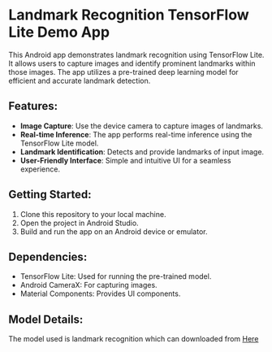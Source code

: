 
# Landmark Recognition TensorFlow Lite Demo App

This Android app demonstrates landmark recognition using TensorFlow Lite. It allows users to capture images and identify prominent landmarks within those images. The app utilizes a pre-trained deep learning model for efficient and accurate landmark detection.

## Features:

- **Image Capture**: Use the device camera to capture images of landmarks.
- **Real-time Inference**: The app performs real-time inference using the TensorFlow Lite model.
- **Landmark Identification**: Detects and provide landmarks of input image.
- **User-Friendly Interface**: Simple and intuitive UI for a seamless experience.

## Getting Started:

1. Clone this repository to your local machine.
2. Open the project in Android Studio.
3. Build and run the app on an Android device or emulator.

## Dependencies:

- TensorFlow Lite: Used for running the pre-trained model.
- Android CameraX: For capturing images.
- Material Components: Provides UI components.

## Model Details:

The model used is landmark recognition which can downloaded from <a href="https://www.kaggle.com/models/google/landmarks"> Here </a>

